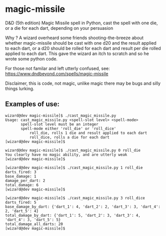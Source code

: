 # magic-missile
D&amp;D (5th edition) Magic Missile spell in Python, cast the spell with one die, or a die for each dart, depending on your persuasion

Why ? A wizard overheard some friends shooting-the-breeze about whether magic-missile should be cast with one d20 and the result applied to each dart, or a d20 should be rolled for each dart and result per die rolled applied to each dart. This gave the wizard an itch to scratch and so he wrote some python code.

For those not familar and left utterly confused, see: https://www.dndbeyond.com/spells/magic-missile

Disclaimer, this is code, not magic, unlike magic there may be bugs and silly things lurking.

## Examples of use:

```
wizard@dev magic-missile]$ ./cast_magic_missile.py 
Usage: cast_magic_missile.py <spell-slot level> <spell-mode>
       spell-slot level must be an integer
       spell-mode either 'roll_die' or 'roll_dice'
           roll_die, rolls 1 die and result applied to each dart
           roll_dice, rolls a die for each dart
[wizard@dev magic-missile]$
```

```
wizard@dev magic-missile]$ ./cast_magic_missile.py 0 roll_die
You clearly have no magic ability, and are utterly weak
[wizard@dev magic-missile]$ 
```

```
[wizard@dev magic-missile]$ ./cast_magic_missile.py 1 roll_die
darts_fired: 3
base_damage: 1
damage_per_dart: 2
total_damage: 6
[wizard@dev magic-missile]$
```

```
[wizard@dev magic-missile]$ ./cast_magic_missile.py 3 roll_dice
darts_fired: 5
base_damage_by_dart: {'dart_1': 4, 'dart_2': 2, 'dart_3': 3, 'dart_4': 2, 'dart_5': 4}
total_damage_by_dart: {'dart_1': 5, 'dart_2': 3, 'dart_3': 4, 'dart_4': 3, 'dart_5': 5}
total_damage_all_darts: 20
[wizard@dev magic-missile]$ 
```

